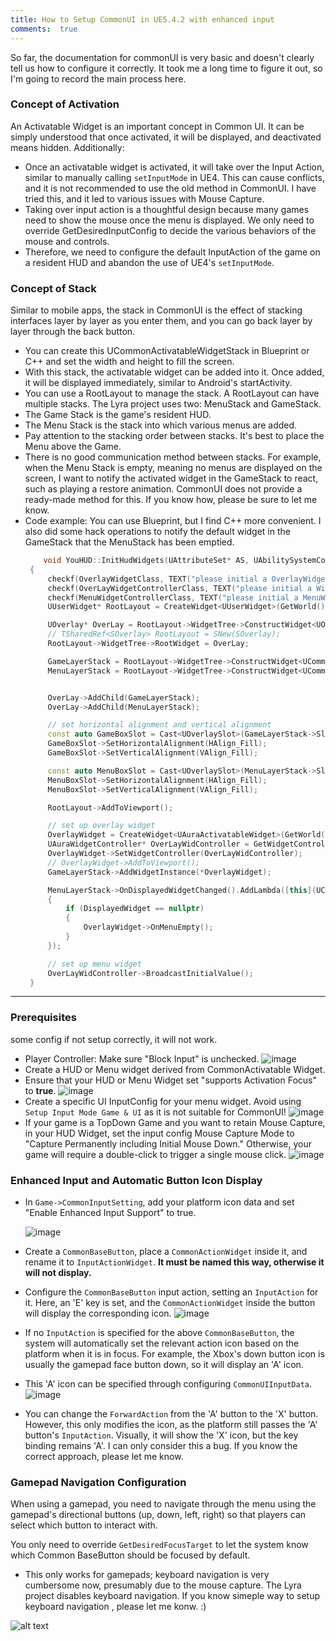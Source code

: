 ```yaml
---
title: How to Setup CommonUI in UE5.4.2 with enhanced input
comments:  true
---
```


So far, the documentation for commonUI is very basic and doesn't clearly tell us how to configure it correctly. It took me a long time to figure it out, so I'm going to record the main process here.


### Concept of Activation
An Activatable Widget is an important concept in Common UI. It can be simply understood that once activated, it will be displayed, and deactivated means hidden. Additionally:

  - Once an activatable widget is activated, it will take over the Input Action, similar to manually calling `setInputMode` in UE4. This can cause conflicts, and it is not recommended to use the old method in CommonUI. I have tried this, and it led to various issues with Mouse Capture.
  - Taking over input action is a thoughtful design because many games need to show the mouse once the menu is displayed. We only need to override GetDesiredInputConfig to decide the various behaviors of the mouse and controls.
  - Therefore, we need to configure the default InputAction of the game on a resident HUD and abandon the use of UE4's `setInputMode`.

### Concept of Stack
Similar to mobile apps, the stack in CommonUI is the effect of stacking interfaces layer by layer as you enter them, and you can go back layer by layer through the back button.

 - You can create this UCommonActivatableWidgetStack in Blueprint or C++ and set the width and height to fill the screen.
 - With this stack, the activatable widget can be added into it. Once added, it will be displayed immediately, similar to Android's startActivity.
 - You can use a RootLayout to manage the stack. A RootLayout can have multiple stacks. The Lyra project uses two: MenuStack and GameStack.
 - The Game Stack is the game's resident HUD.
 - The Menu Stack is the stack into which various menus are added.
 - Pay attention to the stacking order between stacks. It's best to place the Menu above the Game.
 - There is no good communication method between stacks. For example, when the Menu Stack is empty, meaning no menus are displayed on the screen, I want to notify the activated widget in the GameStack to react, such as playing a restore animation. CommonUI does not provide a ready-made method for this. If you know how, please be sure to let me know.
 - Code example: You can use Blueprint, but I find C++ more convenient. I also did some hack operations to notify the default widget in the GameStack that the MenuStack has been emptied.
   ``` cpp title="YouHUD.cpp"
       void YouHUD::InitHudWidgets(UAttributeSet* AS, UAbilitySystemComponent* ASC, APlayerState* PS, APlayerController* PC)
    {
        checkf(OverlayWidgetClass, TEXT("please initial a OverlayWidgetClass"));
        checkf(OverLayWidgetControllerClass, TEXT("please initial a WidgetControllerClass"));
        checkf(MenuWidgetControllerClass, TEXT("please initial a MenuWidgetControllerClass"));
        UUserWidget* RootLayout = CreateWidget<UUserWidget>(GetWorld(), UCommonUserWidget::StaticClass());

        UOverlay* OverLay = RootLayout->WidgetTree->ConstructWidget<UOverlay>(UOverlay::StaticClass(), TEXT("Overlay"));
        // TSharedRef<SOverlay> RootLayout = SNew(SOverlay);
        RootLayout->WidgetTree->RootWidget = OverLay;

        GameLayerStack = RootLayout->WidgetTree->ConstructWidget<UCommonActivatableWidgetStack>(UCommonActivatableWidgetStack::StaticClass(), TEXT("GameLayerStack"));
        MenuLayerStack = RootLayout->WidgetTree->ConstructWidget<UCommonActivatableWidgetStack>(UCommonActivatableWidgetStack::StaticClass(), TEXT("MenuLayerStack"));


        OverLay->AddChild(GameLayerStack);
        OverLay->AddChild(MenuLayerStack);

        // set horizontal alignment and vertical alignment
        const auto GameBoxSlot = Cast<UOverlaySlot>(GameLayerStack->Slot);
        GameBoxSlot->SetHorizontalAlignment(HAlign_Fill);
        GameBoxSlot->SetVerticalAlignment(VAlign_Fill);

        const auto MenuBoxSlot = Cast<UOverlaySlot>(MenuLayerStack->Slot);
        MenuBoxSlot->SetHorizontalAlignment(HAlign_Fill);
        MenuBoxSlot->SetVerticalAlignment(VAlign_Fill);

        RootLayout->AddToViewport();

        // set up overlay widget
        OverlayWidget = CreateWidget<UAuraActivatableWidget>(GetWorld(), OverlayWidgetClass);
        UAuraWidgetController* OverLayWidController = GetWidgetController<UAuraOverlayWidgetController>(FAuraWidgetControllerParma(AS, ASC, PS, PC));
        OverlayWidget->SetWidgetController(OverLayWidController);
        // OverlayWidget->AddToViewport();
        GameLayerStack->AddWidgetInstance(*OverlayWidget);

        MenuLayerStack->OnDisplayedWidgetChanged().AddLambda([this](UCommonActivatableWidget* DisplayedWidget)
        {
            if (DisplayedWidget == nullptr)
            {
                OverlayWidget->OnMenuEmpty();
            }
        });

        // set up menu widget
        OverLayWidController->BroadcastInitialValue();
    }
   ```
---

### Prerequisites
some config if not setup correctly, it will not work.

- Player Controller: Make sure "Block Input" is unchecked.
![image](<../../assets/images/How to setup CommonUI in UE5.4.2_image.png>)
- Create a HUD or Menu widget derived from CommonActivatable Widget.
- Ensure that your HUD or Menu Widget set "supports Activation Focus" to **true**.
  ![image](<../../assets/images/How to setup CommonUI in UE5.4.2_image-1.png>)
- Create a specific UI InputConfig for your menu widget. Avoid using `Setup Input Mode Game & UI` as it is not suitable for CommonUI!
  ![image](<../../assets/images/How to setup CommonUI in UE5.4.2_image-2.png>)
- If your game is a TopDown Game and you want to retain Mouse Capture, in your HUD Widget, set the input config Mouse Capture Mode to "Capture Permanently including Initial Mouse Down." Otherwise, your game will require a double-click to trigger a single mouse click.
  ![image](<../../assets/images/How to setup CommonUI in UE5.4.2_image-3.png>)


### Enhanced Input and Automatic Button Icon Display

- In `Game->CommonInputSetting`, add your platform icon data and set "Enable Enhanced Input Support" to true.

    ![image](<../../assets/images/How to setup CommonUI in UE5.4.2_image-4.png>)

- Create a `CommonBaseButton`, place a `CommonActionWidget` inside it, and rename it to `InputActionWidget`. **It must be named this way, otherwise it will not display.**

- Configure the `CommonBaseButton` input action, setting an `InputAction` for it. Here, an 'E' key is set, and the `CommonActionWidget` inside the button will display the corresponding icon.
  ![image](<../../assets/images/How to setup CommonUI in UE5.4.2_image-5.png>)

- If no `InputAction` is specified for the above `CommonBaseButton`, the system will automatically set the relevant action icon based on the platform when it is in focus. For example, the Xbox's down button icon is usually the gamepad face button down, so it will display an 'A' icon.
- This 'A' icon can be specified through configuring `CommonUIInputData`.
  ![image](<../../assets/images/How to setup CommonUI in UE5.4.2.zh_image.png>)
- You can change the `ForwardAction` from the 'A' button to the 'X' button. However, this only modifies the icon, as the platform still passes the 'A' button's `InputAction`. Visually, it will show the 'X' icon, but the key binding remains 'A'. I can only consider this a bug. If you know the correct approach, please let me know.

### Gamepad Navigation Configuration
When using a gamepad, you need to navigate through the menu using the gamepad's directional buttons (up, down, left, right) so that players can select which button to interact with. 

You only need to override `GetDesiredFocusTarget` to let the system know which Common BaseButton should be focused by default.

- This only works for gamepads; keyboard navigation is very cumbersome now, presumably due to the mouse capture. The Lyra project disables keyboard navigation. If you know simeple way to setup keyboard navigation , please let me konw. :)

 ![alt text](<../../assets/images/How to setup CommonUI in UE5.4.2.zh_image-1.png>)

